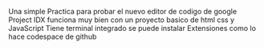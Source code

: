 Una simple Practica para probar el nuevo editor de codigo de google Project IDX
funciona muy bien con un proyecto basico de html css y JavaScript
Tiene terminal integrado 
se puede instalar Extensiones como lo hace codespace de github
